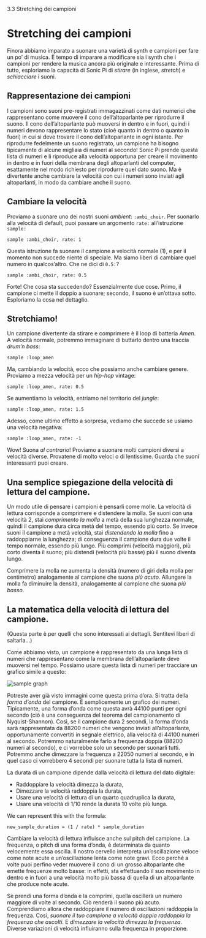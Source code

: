 3.3 Stretching dei campioni

# Stretching dei campioni

Finora abbiamo imparato a suonare una varietà di synth e campioni per fare un po’ di musica. È tempo di imparare a modificare sia i synth che i campioni per rendere la musica ancora più originale e interessante. Prima di tutto, esploriamo la capacità di Sonic Pi di *stirare* (in inglese, *stretch*) e *schiacciare* i suoni.

## Rappresentazione dei campioni

I campioni sono suoni pre-registrati immagazzinati come dati numerici che rappresentano come muovere il cono dell’altoparlante per riprodurre il suono. Il cono dell’altoparlante può muoversi in dentro e in fuori, quindi i numeri devono rappresentare lo stato (cioè quanto in dentro o quanto in fuori) in cui si deve trovare il cono dell’altoparlante in ogni istante. Per riprodurre fedelmente un suono registrato, un campione ha bisogno tipicamente di alcune migliaia di numeri al secondo! Sonic Pi prende questa lista di numeri e li riproduce alla velocità opportuna per creare il movimento in dentro e in fuori della membrana degli altoparlanti del computer, esattamente nel modo richiesto per riprodurre quel dato suono. Ma è divertente anche cambiare la velocità con cui i numeri sono inviati agli altoparlanti, in modo da cambiare anche il suono.

## Cambiare la velocità

Proviamo a suonare uno dei nostri suoni *ambient*: `:ambi_choir`. Per suonarlo alla velocità di default, puoi passare un argomento `rate:` all’istruzione `sample:`

```
sample :ambi_choir, rate: 1
```

Questa istruzione fa suonare il campione a velocità normale (1), e per il momento non succede niente di speciale. Ma siamo liberi di cambiare quel numero in qualcos’altro. Che ne dici di `0.5:`?

```
sample :ambi_choir, rate: 0.5
```

Forte! Che cosa sta succedendo? Essenzialmente due cose. Primo, il campione ci mette il doppio a suonare; secondo, il suono è un’ottava sotto. Esploriamo la cosa nel dettaglio.

## Stretchiamo!

Un campione divertente da stirare e comprimere è il loop di batteria *Amen*. A velocità normale, potremmo immaginare di buttarlo dentro una traccia *drum’n bass*:

```
sample :loop_amen
```

Ma, cambiando la velocità, ecco che possiamo anche cambiare genere. Proviamo a mezza velocità per un *hip-hop* vintage:

```
sample :loop_amen, rate: 0.5
```

Se aumentiamo la velocità, entriamo nel territorio del *jungle*:

```
sample :loop_amen, rate: 1.5
```

Adesso, come ultimo effetto a sorpresa, vediamo che succede se usiamo una velocità negativa:

```
sample :loop_amen, rate: -1
```

Wow! Suona *al contrario*! Proviamo a suonare molti campioni diversi a velocità diverse. Provatene di molto veloci o di lentissime. Guarda che suoni interessanti puoi creare.

## Una semplice spiegazione della velocità di lettura del campione.

Un modo utile di pensare i campioni è pensarli come molle. La velocità di lettura corrisponde a comprimere e distendere la molla. Se suoni con una velocità 2, stai *comprimento la molla* a metà della sua lunghezza normale, quindi il campione dura circa metà del tempo, essendo più corto. Se invece suoni il campione a metà velocità, stai *distendendo la molla* fino a raddoppiarne la lunghezza; di conseguenza il campione dura due volte il tempo normale, essendo più lungo. Più comprimi (velocità maggiori), più corto diventa il suono; più distendi (velocità più basse) più il suono diventa lungo.

Comprimere la molla ne aumenta la densità  (numero di giri della molla per centimetro) analogamente al campione che suona *più acuto*. Allungare la molla fa diminuire la densità, analogamente al campione che suona *più basso*.


## La matematica della velocità di lettura del campione.

(Questa parte è per quelli che sono interessati ai dettagli. Sentitevi liberi di saltarla…)

Come abbiamo visto, un campione è rappresentato da una lunga lista di numeri che rappresentano come la membrana dell’altoparlante deve muoversi nel tempo. Possiamo usare questa lista di numeri per tracciare un grafico simile a questo:

![sample graph](../images/tutorial/sample.png)

Potreste aver già visto immagini come questa prima d’ora. Si tratta della *forma d’onda* del campione. È semplicemente un grafico dei numeri. Tipicamente, una forma d’onda come questa avrà 44100 punti per ogni secondo (ciò è una conseguenza del teorema del campionamento di Nyquist-Shannon). Così, se il campione dura 2 secondi, la forma d’onda sarà rappresentata da 88200 numeri che vengono inviati all’altoparlante, opportunamente convertiti in segnale elettrico, alla velocità di 44100 numeri al secondo. Potremmo naturalmente farlo a frequenza doppia (88200 numeri al secondo), e ci vorrebbe solo un secondo per suonarli tutti. Potremmo anche dimezzare la frequenza a 22050 numeri al secondo, e in quel caso ci vorrebbero 4 secondi per suonare tutta la lista di numeri.

La durata di un campione dipende dalla velocità di lettura del dato digitale:

* Raddoppiare la velocità dimezza la durata,
* Dimezzare la velocità raddoppia la durata,
* Usare una velocità di lettura di un quarto quadruplica la durata,
* Usare una velocità di 1/10 rende la durata 10 volte più lunga.

We can represent this with the formula:

```
new_sample_duration = (1 / rate) * sample_duration 
```

Cambiare la velocità di lettura influisce anche sul pitch del campione. La frequenza, o pitch di una forma d’onda, è determinata da quanto velocemente essa oscilla. Il nostro cervello interpreta un’oscillazione veloce come note acute e un’oscillazione lenta come note gravi. Ecco perché a volte puoi perfino veder muovere il cono di un grosso altoparlante che emette frequenze molto basse: in effetti, sta effettuando il suo movimento in dentro e in fuori a una velocità molto più bassa di quella di un altoparlante che produce note acute.

Se prendi una forma d’onda e la comprimi, quella oscillerà un numero maggiore di volte al secondo. Ciò renderà il suono più acuto. Comprendiamo allora che raddoppiare il numero di oscillazioni raddoppia la frequenza. Così, *suonare il tuo campione a velocità doppia raddoppia la frequenza che ascolti*. E *dimezzare la velocità dimezza la frequenza*. Diverse variazioni di velocità influiranno sulla frequenza in proporzione.
